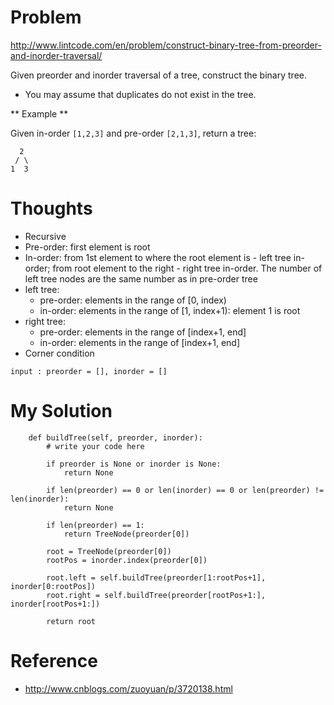 # Problem

http://www.lintcode.com/en/problem/construct-binary-tree-from-preorder-and-inorder-traversal/

Given preorder and inorder traversal of a tree, construct the binary tree.

- You may assume that duplicates do not exist in the tree.

** Example **

Given in-order ```[1,2,3]``` and pre-order ```[2,1,3]```, return a tree:

```
  2
 / \ 
1  3
```

# Thoughts

- Recursive
- Pre-order: first element is root
- In-order: from 1st element to where the root element is - left tree in-order; from root element to the right - right tree in-order. The number of left tree nodes are the same number as in pre-order tree
- left tree:
  - pre-order: elements in the range of  [0, index)
  - in-order: elements in the range of [1, index+1): element 1 is root
- right tree:
  - pre-order: elements in the range of [index+1, end]
  - in-order: elements in the range of [index+1, end]
- Corner condition

```
input : preorder = [], inorder = [] 
```

# My Solution

```
    def buildTree(self, preorder, inorder):
        # write your code here
        
        if preorder is None or inorder is None:
            return None
        
        if len(preorder) == 0 or len(inorder) == 0 or len(preorder) != len(inorder):
            return None
        
        if len(preorder) == 1:
            return TreeNode(preorder[0])
        
        root = TreeNode(preorder[0])
        rootPos = inorder.index(preorder[0])
        
        root.left = self.buildTree(preorder[1:rootPos+1], inorder[0:rootPos])
        root.right = self.buildTree(preorder[rootPos+1:], inorder[rootPos+1:])
        
        return root

```

# Reference

- http://www.cnblogs.com/zuoyuan/p/3720138.html

